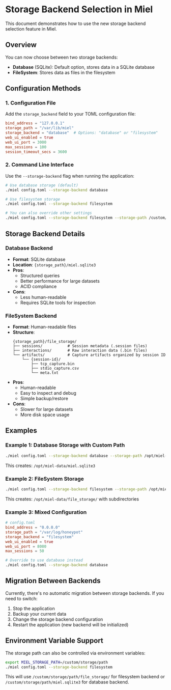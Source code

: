# Storage Backend Selection in Miel

This document demonstrates how to use the new storage backend selection feature in Miel.

## Overview

You can now choose between two storage backends:

- **Database** (SQLite): Default option, stores data in a SQLite database
- **FileSystem**: Stores data as files in the filesystem

## Configuration Methods

### 1. Configuration File

Add the `storage_backend` field to your TOML configuration file:

```toml
bind_address = "127.0.0.1"
storage_path = "/var/lib/miel"
storage_backend = "database"  # Options: "database" or "filesystem"
web_ui_enabled = true
web_ui_port = 3000
max_sessions = 100
session_timeout_secs = 3600
```

### 2. Command Line Interface

Use the `--storage-backend` flag when running the application:

```bash
# Use database storage (default)
./miel config.toml --storage-backend database

# Use filesystem storage
./miel config.toml --storage-backend filesystem

# You can also override other settings
./miel config.toml --storage-backend filesystem --storage-path /custom/path
```

## Storage Backend Details

### Database Backend

- **Format**: SQLite database
- **Location**: `{storage_path}/miel.sqlite3`
- **Pros**:
    - Structured queries
    - Better performance for large datasets
    - ACID compliance
- **Cons**:
    - Less human-readable
    - Requires SQLite tools for inspection

### FileSystem Backend

- **Format**: Human-readable files
- **Structure**:
  ```
  {storage_path}/file_storage/
  ├── sessions/           # Session metadata (.session files)
  ├── interactions/       # Raw interaction data (.bin files)
  └── artifacts/          # Capture artifacts organized by session ID
      └── {session-id}/
          ├── tcp_capture.bin
          ├── stdio_capture.csv
          └── meta.txt
  ```
- **Pros**:
    - Human-readable
    - Easy to inspect and debug
    - Simple backup/restore
- **Cons**:
    - Slower for large datasets
    - More disk space usage

## Examples

### Example 1: Database Storage with Custom Path

```bash
./miel config.toml --storage-backend database --storage-path /opt/miel-data
```

This creates: `/opt/miel-data/miel.sqlite3`

### Example 2: FileSystem Storage

```bash
./miel config.toml --storage-backend filesystem --storage-path /opt/miel-data
```

This creates: `/opt/miel-data/file_storage/` with subdirectories

### Example 3: Mixed Configuration

```toml
# config.toml
bind_address = "0.0.0.0"
storage_path = "/var/log/honeypot"
storage_backend = "filesystem"
web_ui_enabled = true
web_ui_port = 8080
max_sessions = 50
```

```bash
# Override to use database instead
./miel config.toml --storage-backend database
```

## Migration Between Backends

Currently, there's no automatic migration between storage backends. If you need to switch:

1. Stop the application
2. Backup your current data
3. Change the storage backend configuration
4. Restart the application (new backend will be initialized)

## Environment Variable Support

The storage path can also be controlled via environment variables:

```bash
export MIEL_STORAGE_PATH=/custom/storage/path
./miel config.toml --storage-backend filesystem
```

This will use `/custom/storage/path/file_storage/` for filesystem backend or `/custom/storage/path/miel.sqlite3` for
database backend.
